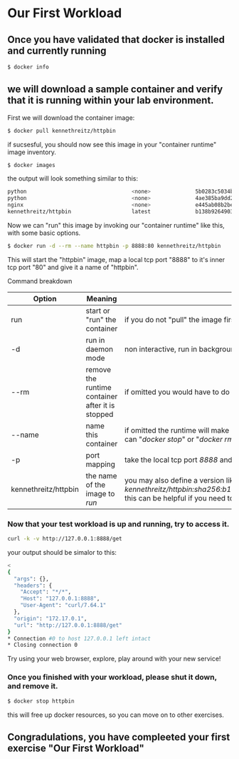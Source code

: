 # Our First Workload

## Once you have validated that docker is installed and currently running
```bash
$ docker info
```
## we will download a sample container and verify that it is running within your lab environment.

First we will download the container image:
```bash
$ docker pull kennethreitz/httpbin
```
if sucsesful, you should now see this image in your "container runtime" image inventory.
```bash
$ docker images
```
the output will look something similar to this:
```bash
python                                 <none>              5b0283c5034b        5 months ago        169MB
python                                 <none>              4ae385ba9dd2        5 months ago        909MB
nginx                                  <none>              e445ab08b2be        5 months ago        126MB
kennethreitz/httpbin                   latest              b138b9264903        14 months ago       534MB
```
Now we can "run" this image by invoking our "container runtime" like this, with some basic options.
```bash
$ docker run -d --rm --name httpbin -p 8888:80 kennethreitz/httpbin
```
This will start the "httpbin" image, map a local tcp port "8888" to it's inner tcp port "80" and give it a name of "httpbin".

Command breakdown

Option | Meaning | Note
--- | --- | ---
run | start or "run" the container | if you do not "pull" the image first, "run" will also pull the image as well.
-d | run in daemon mode | non interactive, run in background.
--rm | remove the runtime container after it is stopped | if omitted you would have to do "*docker stop httpbin*" AND "*docker rm httpbin*" to free resources etc.
--name | name this container | if omitted the runtime will make up an odd name that you will have to search for via "*docker ps -a*" before you can "*docker stop*" or "*docker rm*"
-p | port mapping | take the local tcp port *8888* and map it to the container network port of *80*
kennethreitz/httpbin | the name of the image to *run* | you may also define a version like *kennethreitz/httpbin:latest* or specific hash *kennethreitz/httpbin:sha256:b138b9264903f46a43e1c750e07dc06f5d2a1bd5d51f37fb185bc608f61090dd* this can be helpful if you need to *pin* a very specific version of an image to be used (recomended)

### Now that your test workload is up and running, try to access it.
```bash
curl -k -v http://127.0.0.1:8888/get
```
your output should be simalor to this:
```bash
< 
{
  "args": {}, 
  "headers": {
    "Accept": "*/*", 
    "Host": "127.0.0.1:8888", 
    "User-Agent": "curl/7.64.1"
  }, 
  "origin": "172.17.0.1", 
  "url": "http://127.0.0.1:8888/get"
}
* Connection #0 to host 127.0.0.1 left intact
* Closing connection 0
```
Try using your web browser, explore, play around with your new service!

### Once you finished with your workload, please shut it down, and remove it.
```bash
$ docker stop httpbin
```
this will free up docker resources, so you can move on to other exercises.

## Congradulations, you have compleeted your first exercise "Our First Workload"

